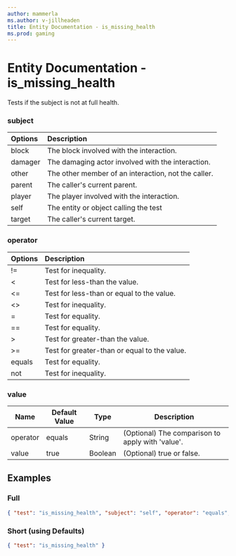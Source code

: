 ```yaml
---
author: mammerla
ms.author: v-jillheaden
title: Entity Documentation - is_missing_health
ms.prod: gaming
---
```


# Entity Documentation - is_missing_health

Tests if the subject is not at full health.

### subject

| Options| Description |
|:-----------|:-----------|
| block| The block involved with the interaction. |
| damager| The damaging actor involved with the interaction. |
| other| The other member of an interaction, not the caller. |
| parent| The caller's current parent. |
| player| The player involved with the interaction. |
| self| The entity or object calling the test |
| target| The caller's current target. |

### operator

| Options| Description |
|:-----------|:-----------|
| !=| Test for inequality. |
| <| Test for less-than the value. |
| <=| Test for less-than or equal to the value. |
| <>| Test for inequality. |
| =| Test for equality. |
| ==| Test for equality. |
| >| Test for greater-than the value. |
| >=| Test for greater-than or equal to the value. |
| equals| Test for equality. |
| not| Test for inequality. |

### value

|Name |Default Value  |Type  |Description  |
|---------|---------|---------|---------|
| operator | equals | String | (Optional) The comparison to apply with 'value'.|
| value | true | Boolean | (Optional) true or false. |

## Examples

### Full

```json
{ "test": "is_missing_health", "subject": "self", "operator": "equals", "value": "true" }
```

### Short (using Defaults)

```json
{ "test": "is_missing_health" }
```
